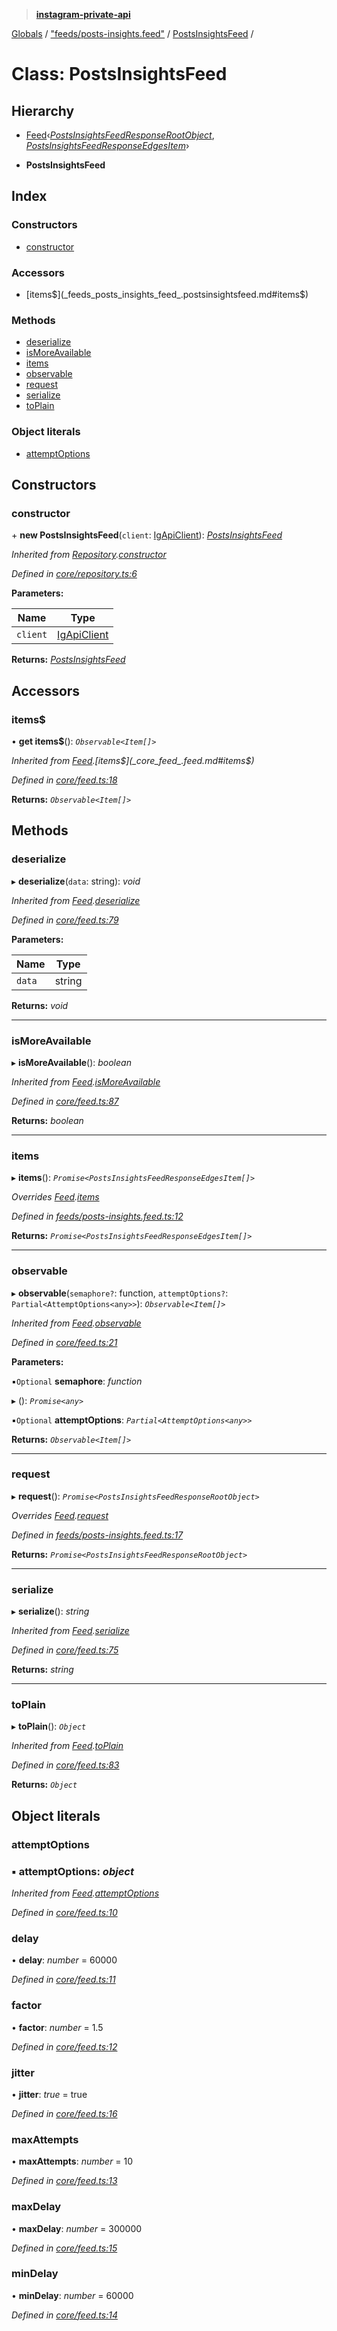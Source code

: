> **[instagram-private-api](../README.md)**

[Globals](../README.md) / ["feeds/posts-insights.feed"](../modules/_feeds_posts_insights_feed_.md) / [PostsInsightsFeed](_feeds_posts_insights_feed_.postsinsightsfeed.md) /

# Class: PostsInsightsFeed

## Hierarchy

  * [Feed](_core_feed_.feed.md)‹*[PostsInsightsFeedResponseRootObject](../interfaces/_responses_posts_insights_feed_response_.postsinsightsfeedresponserootobject.md)*, *[PostsInsightsFeedResponseEdgesItem](../interfaces/_responses_posts_insights_feed_response_.postsinsightsfeedresponseedgesitem.md)*›

  * **PostsInsightsFeed**

## Index

### Constructors

* [constructor](_feeds_posts_insights_feed_.postsinsightsfeed.md#constructor)

### Accessors

* [items$](_feeds_posts_insights_feed_.postsinsightsfeed.md#items$)

### Methods

* [deserialize](_feeds_posts_insights_feed_.postsinsightsfeed.md#deserialize)
* [isMoreAvailable](_feeds_posts_insights_feed_.postsinsightsfeed.md#ismoreavailable)
* [items](_feeds_posts_insights_feed_.postsinsightsfeed.md#items)
* [observable](_feeds_posts_insights_feed_.postsinsightsfeed.md#observable)
* [request](_feeds_posts_insights_feed_.postsinsightsfeed.md#request)
* [serialize](_feeds_posts_insights_feed_.postsinsightsfeed.md#serialize)
* [toPlain](_feeds_posts_insights_feed_.postsinsightsfeed.md#toplain)

### Object literals

* [attemptOptions](_feeds_posts_insights_feed_.postsinsightsfeed.md#attemptoptions)

## Constructors

###  constructor

\+ **new PostsInsightsFeed**(`client`: [IgApiClient](_core_client_.igapiclient.md)): *[PostsInsightsFeed](_feeds_posts_insights_feed_.postsinsightsfeed.md)*

*Inherited from [Repository](_core_repository_.repository.md).[constructor](_core_repository_.repository.md#constructor)*

*Defined in [core/repository.ts:6](https://github.com/dilame/instagram-private-api/blob/3e16058/src/core/repository.ts#L6)*

**Parameters:**

Name | Type |
------ | ------ |
`client` | [IgApiClient](_core_client_.igapiclient.md) |

**Returns:** *[PostsInsightsFeed](_feeds_posts_insights_feed_.postsinsightsfeed.md)*

## Accessors

###  items$

• **get items$**(): *`Observable<Item[]>`*

*Inherited from [Feed](_core_feed_.feed.md).[items$](_core_feed_.feed.md#items$)*

*Defined in [core/feed.ts:18](https://github.com/dilame/instagram-private-api/blob/3e16058/src/core/feed.ts#L18)*

**Returns:** *`Observable<Item[]>`*

## Methods

###  deserialize

▸ **deserialize**(`data`: string): *void*

*Inherited from [Feed](_core_feed_.feed.md).[deserialize](_core_feed_.feed.md#deserialize)*

*Defined in [core/feed.ts:79](https://github.com/dilame/instagram-private-api/blob/3e16058/src/core/feed.ts#L79)*

**Parameters:**

Name | Type |
------ | ------ |
`data` | string |

**Returns:** *void*

___

###  isMoreAvailable

▸ **isMoreAvailable**(): *boolean*

*Inherited from [Feed](_core_feed_.feed.md).[isMoreAvailable](_core_feed_.feed.md#ismoreavailable)*

*Defined in [core/feed.ts:87](https://github.com/dilame/instagram-private-api/blob/3e16058/src/core/feed.ts#L87)*

**Returns:** *boolean*

___

###  items

▸ **items**(): *`Promise<PostsInsightsFeedResponseEdgesItem[]>`*

*Overrides [Feed](_core_feed_.feed.md).[items](_core_feed_.feed.md#abstract-items)*

*Defined in [feeds/posts-insights.feed.ts:12](https://github.com/dilame/instagram-private-api/blob/3e16058/src/feeds/posts-insights.feed.ts#L12)*

**Returns:** *`Promise<PostsInsightsFeedResponseEdgesItem[]>`*

___

###  observable

▸ **observable**(`semaphore?`: function, `attemptOptions?`: `Partial<AttemptOptions<any>>`): *`Observable<Item[]>`*

*Inherited from [Feed](_core_feed_.feed.md).[observable](_core_feed_.feed.md#observable)*

*Defined in [core/feed.ts:21](https://github.com/dilame/instagram-private-api/blob/3e16058/src/core/feed.ts#L21)*

**Parameters:**

▪`Optional`  **semaphore**: *function*

▸ (): *`Promise<any>`*

▪`Optional`  **attemptOptions**: *`Partial<AttemptOptions<any>>`*

**Returns:** *`Observable<Item[]>`*

___

###  request

▸ **request**(): *`Promise<PostsInsightsFeedResponseRootObject>`*

*Overrides [Feed](_core_feed_.feed.md).[request](_core_feed_.feed.md#abstract-request)*

*Defined in [feeds/posts-insights.feed.ts:17](https://github.com/dilame/instagram-private-api/blob/3e16058/src/feeds/posts-insights.feed.ts#L17)*

**Returns:** *`Promise<PostsInsightsFeedResponseRootObject>`*

___

###  serialize

▸ **serialize**(): *string*

*Inherited from [Feed](_core_feed_.feed.md).[serialize](_core_feed_.feed.md#serialize)*

*Defined in [core/feed.ts:75](https://github.com/dilame/instagram-private-api/blob/3e16058/src/core/feed.ts#L75)*

**Returns:** *string*

___

###  toPlain

▸ **toPlain**(): *`Object`*

*Inherited from [Feed](_core_feed_.feed.md).[toPlain](_core_feed_.feed.md#toplain)*

*Defined in [core/feed.ts:83](https://github.com/dilame/instagram-private-api/blob/3e16058/src/core/feed.ts#L83)*

**Returns:** *`Object`*

## Object literals

###  attemptOptions

### ▪ **attemptOptions**: *object*

*Inherited from [Feed](_core_feed_.feed.md).[attemptOptions](_core_feed_.feed.md#attemptoptions)*

*Defined in [core/feed.ts:10](https://github.com/dilame/instagram-private-api/blob/3e16058/src/core/feed.ts#L10)*

###  delay

• **delay**: *number* = 60000

*Defined in [core/feed.ts:11](https://github.com/dilame/instagram-private-api/blob/3e16058/src/core/feed.ts#L11)*

###  factor

• **factor**: *number* = 1.5

*Defined in [core/feed.ts:12](https://github.com/dilame/instagram-private-api/blob/3e16058/src/core/feed.ts#L12)*

###  jitter

• **jitter**: *true* = true

*Defined in [core/feed.ts:16](https://github.com/dilame/instagram-private-api/blob/3e16058/src/core/feed.ts#L16)*

###  maxAttempts

• **maxAttempts**: *number* = 10

*Defined in [core/feed.ts:13](https://github.com/dilame/instagram-private-api/blob/3e16058/src/core/feed.ts#L13)*

###  maxDelay

• **maxDelay**: *number* = 300000

*Defined in [core/feed.ts:15](https://github.com/dilame/instagram-private-api/blob/3e16058/src/core/feed.ts#L15)*

###  minDelay

• **minDelay**: *number* = 60000

*Defined in [core/feed.ts:14](https://github.com/dilame/instagram-private-api/blob/3e16058/src/core/feed.ts#L14)*